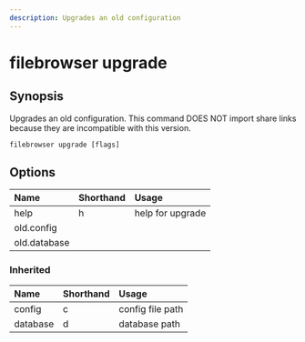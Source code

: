 ```yaml
---
description: Upgrades an old configuration
---
```


# filebrowser upgrade

## Synopsis

Upgrades an old configuration. This command DOES NOT import share links because they are incompatible with this version.

```text
filebrowser upgrade [flags]
```

## Options

| Name | Shorthand | Usage |
| :--- | :--- | :--- |
| help | h | help for upgrade |
| old.config |  |  |
| old.database |  |  |

### Inherited

| Name | Shorthand | Usage |
| :--- | :--- | :--- |
| config | c | config file path |
| database | d | database path |

